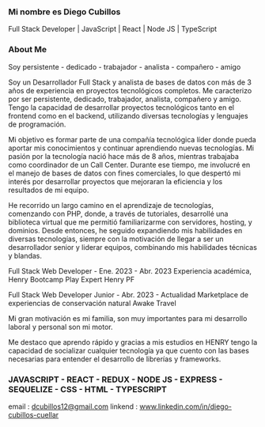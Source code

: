 ### Mi nombre es Diego Cubillos
Full Stack Developer | JavaScript | React | Node JS | TypeScript

### About Me


Soy persistente - dedicado - trabajador - analista - compañero - amigo

Soy un Desarrollador Full Stack y analista de bases de datos con más de 3 años de experiencia en proyectos tecnológicos completos. Me caracterizo por ser persistente, dedicado, trabajador, analista, compañero y amigo. Tengo la capacidad de desarrollar proyectos tecnológicos tanto en el frontend como en el backend, utilizando diversas tecnologías y lenguajes de programación.

Mi objetivo es formar parte de una compañía tecnológica líder donde pueda aportar mis conocimientos y continuar aprendiendo nuevas tecnologías. Mi pasión por la tecnología nació hace más de 8 años, mientras trabajaba como coordinador de un Call Center. Durante ese tiempo, me involucré en el manejo de bases de datos con fines comerciales, lo que despertó mi interés por desarrollar proyectos que mejoraran la eficiencia y los resultados de mi equipo.

He recorrido un largo camino en el aprendizaje de tecnologías, comenzando con PHP, donde, a través de tutoriales, desarrollé una biblioteca virtual que me permitió familiarizarme con servidores, hosting, y dominios. Desde entonces, he seguido expandiendo mis habilidades en diversas tecnologías, siempre con la motivación de llegar a ser un desarrollador senior y liderar equipos, combinando mis habilidades técnicas y blandas.

Full Stack Web Developer - Ene. 2023 - Abr. 2023
Experiencia académica, Henry Bootcamp
Play Expert Henry PF

Full Stack Web Developer Junior - Abr. 2023 - Actualidad
Marketplace de experiencias de conservación natural
Awake Travel


Mi gran motivación es mi familia, son muy importantes para mi desarrollo laboral y personal son mi motor.

Me destaco que aprendo rápido y gracias a mis estudios en HENRY tengo la capacidad de socializar cualquier tecnología ya que cuento con las bases necesarias para entender el desarrollo de librerías y frameworks.

### JAVASCRIPT - REACT - REDUX - NODE JS - EXPRESS - SEQUELIZE - CSS - HTML - TYPESCRIPT

email : dcubillos12@gmail.com
linkend : www.linkedin.com/in/diego-cubillos-cuellar
